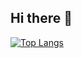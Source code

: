 ## Hi there 👋


<!--[![GitHub stats](https://github-readme-stats.vercel.app/api?username=knedlicc)](https://github.com/knedlicc/github-readme-stats)-->

[![Top Langs](https://github-readme-stats-psi-flax.vercel.app/api/top-langs/?username=knedlicc&layout=compact&langs_count=8&exclude_repo=CarSolve&size_weight=0.5&count_weight=0.5)](https://github.com/knedlicc/github-readme-stats)

<!--
**knedlicc/knedlicc** is a ✨ _special_ ✨ repository because its `README.md` (this file) appears on your GitHub profile.

Here are some ideas to get you started:

- 🔭 I’m currently working on ...
- 🌱 I’m currently learning ...
- 👯 I’m looking to collaborate on ...
- 🤔 I’m looking for help with ...
- 💬 Ask me about ...
- 📫 How to reach me: ...
- 😄 Pronouns: ...
- ⚡ Fun fact: ...
-->
